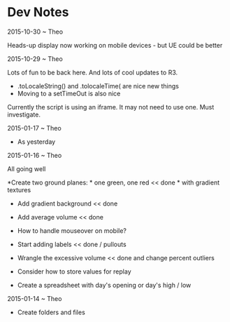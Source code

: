 Dev Notes
===


2015-10-30 ~ Theo

Heads-up display now working on mobile devices - but UE could be better


2015-10-29 ~ Theo

Lots of fun to be back here. And lots of cool updates to R3.

* .toLocaleString() and .tolocaleTime( are nice new things
* Moving to a setTimeOut is also nice

Currently the script is using an iframe. It may not need to use one. Must investigate.


2015-01-17 ~ Theo

* As yesterday

2015-01-16 ~ Theo

All going well


*Create two ground planes: 
	* one green, one red << done
	* with gradient textures
* Add gradient background << done
* Add average volume << done
* How to handle mouseover on mobile?
* Start adding labels << done / pullouts
* Wrangle the excessive volume << done and change percent outliers 

* Consider how to store values for replay
* Create a spreadsheet with day's opening or day's high / low


2015-01-14 ~ Theo

* Create folders and files
